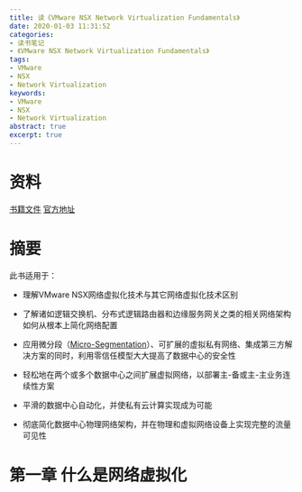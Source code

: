 ```yaml
---
title: 读《VMware NSX Network Virtualization Fundamentals》
date: 2020-01-03 11:31:52
categories:
- 读书笔记
- 《VMware NSX Network Virtualization Fundamentals》
tags:
- VMware
- NSX
- Network Virtualization
keywords: 
- VMware
- NSX
- Network Virtualization
abstract: true
excerpt: true
---
```


# 资料

[书籍文件](/vmware-network-virtualization-fundamentals-guide.pdf) [官方地址](https://www.vmware.com/content/dam/digitalmarketing/vmware/en/pdf/products/nsx/vmware-network-virtualization-fundamentals-guide.pdf)

# 摘要

此书适用于：

* 理解VMware NSX网络虚拟化技术与其它网络虚拟化技术区别

* 了解诸如逻辑交换机、分布式逻辑路由器和边缘服务网关之类的相关网络架构如何从根本上简化网络配置

* 应用微分段（[Micro-Segmentation](https://www.youtube.com/watch?v=L_QtlSXaxkE)）、可扩展的虚拟私有网络、集成第三方解决方案的同时，利用零信任模型大大提高了数据中心的安全性

* 轻松地在两个或多个数据中心之间扩展虚拟网络，以部署主-备或主-主业务连续性方案

* 平滑的数据中心自动化，并使私有云计算实现成为可能

* 彻底简化数据中心物理网络架构，并在物理和虚拟网络设备上实现完整的流量可见性

<!--more-->

# 第一章 什么是网络虚拟化

